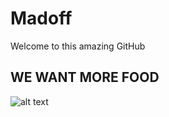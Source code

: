 # Madoff

Welcome to this amazing GitHub

## **WE WANT MORE FOOD**
![alt text](https://github.com/404NotFoundv2/Madoff/blob/master/logo.jpg)
